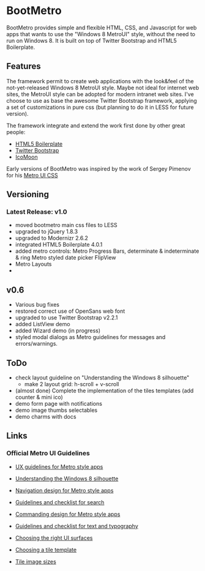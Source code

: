 # BootMetro


BootMetro provides simple and flexible HTML, CSS, and Javascript for web apps that wants to use the "Windows 8 MetroUI" style, without the need to run on Windows 8.
It is built on top of Twitter Bootstrap and HTML5 Boilerplate.


## Features
The framework permit to create web applications with the look&feel of the not-yet-released Windows 8 MetroUI style.
Maybe not ideal for internet web sites, the MetroUI style can be adopted for modern intranet web sites.
I've choose to use as base the awesome Twitter Bootstrap framework, applying a set of customizations in pure css (but planning to do it in LESS for future version).


The framework integrate and extend the work first done by other great people:
   - [HTML5 Boilerplate](http://html5boilerplate.com/)
   - [Twitter Bootstrap](http://twitter.github.com/bootstrap)
   - [IcoMoon](http://keyamoon.com/icomoon/#toHome)

Early versions of BootMetro was inspired by the work of Sergey Pimenov for his [Metro UI CSS](http://metroui.org.ua/)

## Versioning

### Latest Release: v1.0
* moved bootmetro main css files to LESS
* upgraded to jQuery 1.8.3
* upgraded to Modernizr 2.6.2
* integrated HTML5 Boilerplate 4.0.1
* added metro controls:
   Metro Progress Bars, determinate & indeterminate & ring
   Metro styled date picker
   FlipView
* Metro Layouts
*

## v0.6
* Various bug fixes
* restored correct use of OpenSans web font
* upgraded to use Twitter Bootstrap v2.2.1
* added ListView demo
* added Wizard demo (in progress)
* styled modal dialogs as Metro guidelines for messages and errors/warnings.

## ToDo

* check layout guideline on "Understanding the Windows 8 silhouette"
   * make 2 layout grid: h-scroll + v-scroll
* (almost done) Complete the implementation of the tiles templates (add counter & mini ico)
* demo form page with notifications
* demo image thumbs selectables
* demo charms with docs


## Links

### Official Metro UI Guidelines

* [UX guidelines for Metro style apps](http://msdn.microsoft.com/en-us/library/windows/apps/hh465424)

* [Understanding the Windows 8 silhouette](http://msdn.microsoft.com/en-us/library/windows/apps/hh872191)

* [Navigation design for Metro style apps](http://msdn.microsoft.com/en-us/library/windows/apps/hh761500)

* [Guidelines and checklist for search](http://msdn.microsoft.com/en-us/library/windows/apps/hh465233)

* [Commanding design for Metro style apps](http://msdn.microsoft.com/en-us/library/windows/apps/hh761499)

* [Guidelines and checklist for text and typography](http://msdn.microsoft.com/en-us/library/windows/apps/hh700394)

* [Choosing the right UI surfaces]( http://msdn.microsoft.com/en-us/library/windows/apps/hh465304)

* [Choosing a tile template](http://msdn.microsoft.com/en-us/library/windows/apps/hh761491.aspx)
   
* [Tile image sizes](http://msdn.microsoft.com/en-us/library/windows/apps/hh781198.aspx)

